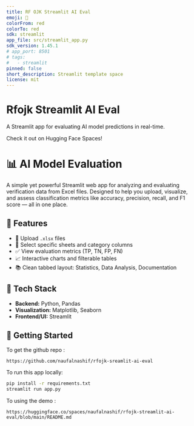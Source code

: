 ```yaml
---
title: RF OJK Streamlit AI Eval
emoji: 🚀
colorFrom: red
colorTo: red
sdk: streamlit
app_file: src/streamlit_app.py
sdk_version: 1.45.1
# app_port: 8501
# tags:
#   - streamlit
pinned: false
short_description: Streamlit template space
license: mit
---
```



<!-- ![Demo Video](src/assets/streamlit-demo.gif) -->

# Rfojk Streamlit AI Eval

A Streamlit app for evaluating AI model predictions in real-time.

Check it out on Hugging Face Spaces!


# 📊 AI Model Evaluation

A simple yet powerful Streamlit web app for analyzing and evaluating verification data from Excel files. Designed to help you upload, visualize, and assess classification metrics like accuracy, precision, recall, and F1 score — all in one place.

## 🔧 Features

- 📁 Upload `.xlsx` files
- 📄 Select specific sheets and category columns
- ✅ View evaluation metrics (TP, TN, FP, FN)
- 📈 Interactive charts and filterable tables
- 📚 Clean tabbed layout: Statistics, Data Analysis, Documentation

## 🧱 Tech Stack

- **Backend:** Python, Pandas
- **Visualization:** Matplotlib, Seaborn
- **Frontend/UI:** Streamlit

## 🚀 Getting Started

To get the github repo :
```
https://github.com/naufalnashif/rfojk-sreamlit-ai-eval
```

To run this app locally:

```bash
pip install -r requirements.txt
streamlit run app.py
``` 

To using the demo :
``` huggingface
https://huggingface.co/spaces/naufalnashif/rfojk-streamlit-ai-eval/blob/main/README.md
```

